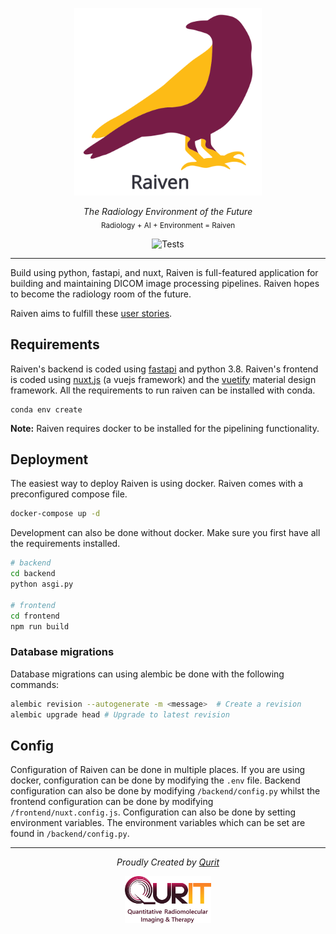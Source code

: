 <p align="center">
  <img src="frontend/static/raiven-logo-text.svg" alt="Raiven Logo" height="300" />
</p>
<p align="center">
  <em>The Radiology Environment of the Future</em></br>
  <sub>Radiology + AI + Environment  = Raiven</sub>
</p>
<p align="center">
<img alt="Tests" src="https://github.com/qurit/raiven/workflows/Python%20application/badge.svg?branch=master" />
</p>

---

Build using python, fastapi, and nuxt, Raiven is full-featured application for building and maintaining DICOM image processing pipelines. Raiven hopes to become the radiology room of the future.

Raiven aims to fulfill these [user stories](./stories.md).

## Requirements

Raiven's backend is coded using [fastapi](https://fastapi.tiangolo.com/) and python 3.8. Raiven's frontend is coded
using [nuxt.js](https://nuxtjs.org) (a vuejs framework) and the [vuetify](https://vuetifyjs.com/) material design framework.
All the requirements to run raiven can be installed with conda.

```
conda env create
```

**Note:** Raiven requires docker to be installed for the pipelining functionality.

## Deployment

The easiest way to deploy Raiven is using docker. Raiven comes with a preconfigured compose file.

```bash
docker-compose up -d
```

Development can also be done without docker. Make sure you first have all the requirements installed.

```bash
# backend
cd backend
python asgi.py

# frontend
cd frontend
npm run build
```

### Database migrations

Database migrations can using alembic be done with the following commands:

```bash
alembic revision --autogenerate -m <message>  # Create a revision
alembic upgrade head # Upgrade to latest revision
```

## Config

Configuration of Raiven can be done in multiple places. If you are using docker, configuration
can be done by modifying the `.env` file. Backend configuration can also be done by modifying `/backend/config.py` whilst
the frontend configuration can be done by modifying `/frontend/nuxt.config.js`. Configuration can also be done by
setting environment variables. The environment variables which can be set are found in `/backend/config.py`.

---

<p align="center">
  <em>Proudly Created by <a href="https://qurit.ca">Qurit</a></em>
</p>
<p align="center">
  <img src="frontend/static/qurit-logo-text.png" alt="Qurit Logo" height="75" />
</p>
